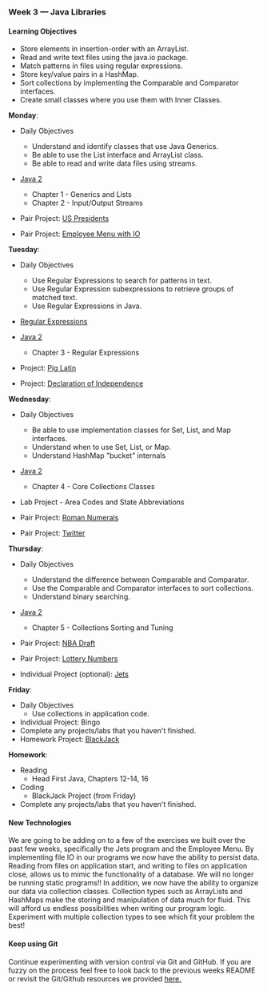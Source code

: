 ### Week 3 — Java Libraries

#### Learning Objectives

* Store elements in insertion-order with an ArrayList.
* Read and write text files using the java.io package. 
* Match patterns in files using regular expressions.
* Store key/value pairs in a HashMap. 
* Sort collections by implementing the Comparable and Comparator interfaces.  
* Create small classes where you use them with Inner Classes.

**Monday**:
* Daily Objectives
  * Understand and identify classes that use Java Generics.
  * Be able to use the List interface and ArrayList class.
  * Be able to read and write data files using streams.

* [Java 2](Java2)
   * Chapter 1 - Generics and Lists 
   * Chapter 2 - Input/Output Streams
* Pair Project: [US Presidents](uspresidents/README.md)
* Pair Project: [Employee Menu with IO](employee_menu_io/README.md)  

**Tuesday**:
* Daily Objectives
  * Use Regular Expressions to search for patterns in text.
  * Use Regular Expression subexpressions to retrieve groups of matched text.
  * Use Regular Expressions in Java.

* [Regular Expressions](RegEx)
* [Java 2](Java2)
   * Chapter 3 - Regular Expressions 
* Project: [Pig Latin](pigLatin/README.md)  
* Project: [Declaration of Independence](declaration/README.md)

**Wednesday**:
* Daily Objectives
  * Be able to use implementation classes for Set, List, and Map interfaces.
  * Understand when to use Set, List, or Map.
  * Understand HashMap "bucket" internals

* [Java 2](Java2)
   * Chapter 4 - Core Collections Classes 
* Lab Project - Area Codes and State Abbreviations
* Pair Project: [Roman Numerals](roman_numerals/README.md)  
* Pair Project: [Twitter](twitter_lab/README.md)

**Thursday**:
* Daily Objectives
  * Understand the difference between Comparable and Comparator.
  * Use the Comparable and Comparator interfaces to sort collections.
  * Understand binary searching.

* [Java 2](Java2)
   * Chapter 5 - Collections Sorting and Tuning 
* Pair Project: [NBA Draft](nbadraft/README.md)
* Pair Project: [Lottery Numbers](lottery/README.md)
* Individual Project (optional): [Jets](io_jets/README.md)  

**Friday**:
* Daily Objectives
  * Use collections in application code.
* Individual Project: Bingo
* Complete any projects/labs that you haven't finished.
* Homework Project: [BlackJack](blackjack/README.md)  

**Homework**:
* Reading
  * Head First Java, Chapters 12-14, 16 
* Coding
  * BlackJack Project (from Friday)
* Complete any projects/labs that you haven't finished.

#### New Technologies
We are going to be adding on to a few of the exercises we built over the past few weeks, specifically the Jets program and the Employee Menu. By implementing file IO in our programs we now have the ability to persist data. Reading from files on application start, and writing to files on application close, allows us to mimic the functionality of a database. We will no longer be running static programs!! In addition, we now have the ability to organize our data via collection classes. Collection types such as ArrayLists and HashMaps make the storing and manipulation of data much for fluid. This will afford us endless possibilities when writing our program logic. Experiment with multiple collection types to see which fit your problem the best!

#### Keep using Git
Continue experimenting with version control via Git and GitHub. If you are fuzzy on the process feel free to look back to the previous weeks README or revisit the Git/Github resources we provided [here.][git]

[git]:https://github.com/SkillDistillery/SD-Core/blob/master/resources/github_resources.md

